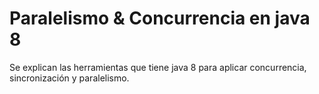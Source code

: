 # Paralelismo & Concurrencia en java 8

Se explican las herramientas que tiene java 8 para aplicar concurrencia, sincronización y paralelismo.
